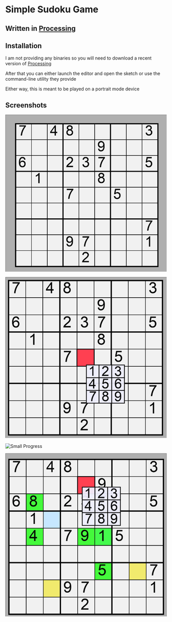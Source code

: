 # Simple Sudoku Game

## Written in [Processing](https://processing.org/)

## Installation

I am not providing any binaries so you will need to download a recent version
of [Processing](https://processing.org/download/)

After that you can either launch the editor and open the sketch or use the
command-line utility they provide

Either way, this is meant to be played on a portrait mode device

## Screenshots

![General Look](https://raw.githubusercontent.com/OnurKader/Sudoku/master/imgs/2020-02-22%2020-10-16.png)

![Click - PopUp](https://raw.githubusercontent.com/OnurKader/Sudoku/master/imgs/2020-02-22%2020-10-25.png)

![Small Progress](https://raw.githubusercontent.com/OnurKader/Sudoku/master/imgs/2020-02-22%2020-11-15.png)

![More Progress](https://raw.githubusercontent.com/OnurKader/Sudoku/master/imgs/2020-02-22%2020-11-22.png)

